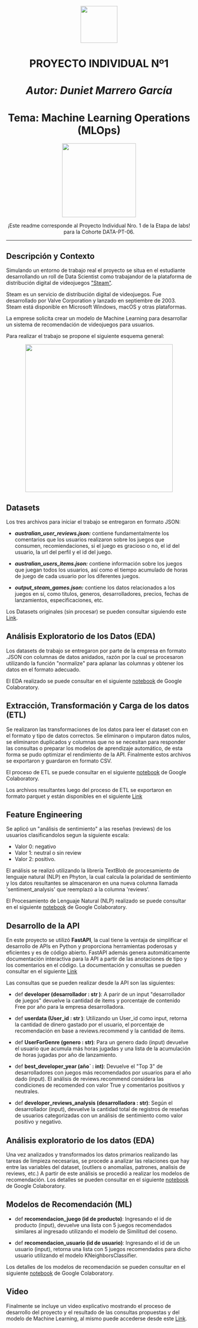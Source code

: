<p align=center><img src="https://d31uz8lwfmyn8g.cloudfront.net/Assets/logo-henry-white-lg.png" height=100><p>

# <h1 align=center> **PROYECTO INDIVIDUAL Nº1** </h1>

# <h1 align=center> ***Autor: Duniet Marrero García*** </h1>

# <h1 align=center>**Tema: Machine Learning Operations (MLOps)**</h1>

<p align="center">
<img src="https://www.crestdatasys.com/wp-content/uploads/elementor/thumbs/chart-02-qccghw7hjmq4y8t66r0vddbb2l07qr6d5k9kgn0c90.jpg"  height=200>
</p>

<p align=center> ¡Este readme corresponde al Proyecto Individual Nro. 1 de la Etapa de labs! para la Cohorte DATA-PT-06.

<hr>  

## **Descripción y Contexto**

Simulando un entorno de trabajo real el proyecto se situa en el estudiante desarrollando un roll de Data Scientist como trabajandor de la  plataforma de distribución digital de videojuegos ["Steam"](https://store.steampowered.com/).

Steam es un servicio de distribución digital de videojuegos. Fue desarrollado por Valve Corporation y lanzado en septiembre de 2003. Steam está disponible en Microsoft Windows, macOS y otras plataformas.

La emprese solicita crear un modelo de Machine Learning para desarrollar un sistema de recomendación de videojuegos para usuarios.

Para realizar el trabajo se propone el siguiente esquema general:

<p align=center>  <img src="https://scontent.fpss6-1.fna.fbcdn.net/v/t39.30808-6/423247335_7047633531985403_5787616016465433474_n.jpg?_nc_cat=101&ccb=1-7&_nc_sid=3635dc&_nc_eui2=AeGLnT22YXpeTV5qO3cCEyqIfZ0Dx2xS9r99nQPHbFL2vxDMXoyXdGDEi_j9xOvp9gqhsilUVo9lVGMnHuJrXCwJ&_nc_ohc=SAxKJ0Qx8pUAX8YLmBm&_nc_ht=scontent.fpss6-1.fna&oh=00_AfCaCwW2ZImS42Wq9SRbc3sKJiBynITHkISfah1Uwtul2w&oe=65BC79BF"  height=400>
</p>

## **Datasets**

Los tres archivos para iniciar el trabajo se entregaron en formato JSON:

- ***australian_user_reviews.json:*** contiene fundamentalmente los comentarios que los usuarios realizaron sobre los juegos que consumen, recomiendaciones, si el juego es gracioso o no, el id del usuario, la url del perfil y el id del juego.

- ***australian_users_items.json:*** contiene información sobre los juegos que juegan todos los usuarios, así como el tiempo acumulado de horas de juego de cada usuario por los diferentes juegos.

- ***output_steam_games.json:*** contiene los datos relacionados a los juegos en sí, como títulos, generos, desarrolladores, precios, fechas de lanzamientos, especificaciones, etc.

Los Datasets originales (sin procesar) se pueden consultar siguiendo este [Link](https://drive.google.com/drive/folders/1k_f3odHUPy3nQOt9qzOuMQnDcNpsX2En?usp=drive_link).

## **Análisis Exploratorio de los Datos (EDA)**

Los datasets de trabajo se entregaron por parte de la empresa en formato .JSON con columnas de datos anidados, razón por la cual se procesaron utilizando la función "normalize"  para aplanar las columnas y obtener los datos en el formato adecuado.

El EDA realizado se puede consultar en el siguiente [notebook](https://colab.research.google.com/drive/1KFP8n18x3_jHysXZkNCAxP8-r6BTAo3p?usp=sharing) de Google Colaboratory.


## **Extracción, Transformación y Carga de los datos (ETL)**

Se realizaron las transformaciones de los datos para leer el dataset con en el formato y tipo de datos correctos. Se eliminaron o imputaron datos nulos, se eliminaron duplicados y columnas que no se necesitan para responder las consultas o preparar los modelos de aprendizaje automático, de esta forma se pudo optimizar el rendimiento de la API. Finalmente estos archivos se exportaron y guardaron en formato CSV.

El proceso de ETL se puede consultar en el siguiente [notebook](https://colab.research.google.com/drive/1gRGEWNJTvKI-PIOo9EgD6j9HVNSzHmOT?usp=sharing) de Google Colaboratory.

Los archivos resultantes luego del proceso de ETL se exportaron en formato parquet y están disponibles en el siguiente [Link](https://drive.google.com/drive/folders/1LgLQthdEuFhPh12N5nX4gMjs0iJROEkm?usp=sharing)



## **Feature Engineering**

Se aplicó un "análisis de sentimiento" a las reseñas (reviews) de los usuarios clasificandolos segun la siguiente escala:

- Valor 0: negativo
- Valor 1: neutral o sin review
- Valor 2: positivo.

El análisis se realizó utilizando la librería TextBlob de procesamiento de lenguaje natural (NLP) en Phyton, la cual calcula la polaridad de sentimiento y los datos resultantes se almacenaron en una nueva columna llamada 'sentiment_analysis' que reemplazó a la columna 'reviews'.

El Procesamiento de Lenguaje Natural (NLP) realizado se puede consultar en el siguiente [notebook](https://colab.research.google.com/drive/1KKGA4sccL7xBIOV4OcsLZQstLWcQABDN?usp=sharing) de Google Colaboratory.


## **Desarrollo de la API**

En este proyecto se utilizó **FastAPI**, la cual tiene la ventaja de simplificar el desarrollo de APIs en Python y proporciona herramientas poderosas y eficientes y es de código abierto. FastAPI además genera automáticamente documentación interactiva para la API a partir de las anotaciones de tipo y los comentarios en el código. La documentación y consultas se pueden consultar en el siguiente [Link](https://deploy-api-proy-int-1-duniet-marrero.onrender.com/) 

Las consultas que se pueden realizar desde la API son las siguientes:

+ def **developer (desarrollador : str )**: A parir de un input "desarrollador de juegos" devuelve la cantidad de items y porcentaje de contenido Free por año para la empresa desarrolladora. 

+ def **userdata (User_id : str )**: Utilizando un User_id como input, retorna la cantidad de dinero gastado por el usuario, el porcentaje de recomendación en base a reviews.recommend y la cantidad de items.

+ def **UserForGenre (genero : str)**: Para un genero dado (input) devuelve el usuario que acumula más horas jugadas y una lista de la acumulación de horas jugadas por año de lanzamiento.

+ def **best_developer_year (año` : int)**: Devuelve el "Top 3" de desarrolladores con juegos más recomendados por usuarios para el año dado (input). El análisis de reviews.recommend considera las condiciones de recomended con valor True y comentarios positivos y neutrales.
  
+ def **developer_reviews_analysis (desarrolladora : str)**: Según el desarrollador (input), devuelve la cantidad total de registros de reseñas de usuarios categorizadas con un análisis de sentimiento como valor positivo y negativo. 

## **Análisis exploratorio de los datos (EDA)**

Una vez analizados y transformados los datos primarios realizando las tareas de limpieza necesarias, se procede a analizar las relaciones que hay entre las variables del dataset, (outliers o anomalías, patrones, analisis de reviews, etc.) A partir de este análisis se procedió a realizar los modelos de recomendación. Los detalles se pueden consultar en el siguiente [notebook](https://colab.research.google.com/drive/1jOa__1O6GtC3g8Oi3AeR3nL-Cu1_xVrW?usp=sharing) de Google Colaboratory.

## **Modelos de Recomendación (ML)**

+ def **recomendacion_juego (id de producto)**: Ingresando el id de producto (input), devuelve una lista con 5 juegos recomendados similares al ingresado utilizando el modelo de Similitud del coseno.

+ def **recomendacion_usuario (id de usuario)**: Ingresando el id de un usuario (input), retorna una lista con 5 juegos recomendados para dicho usuario utilizando el modelo KNeighborsClassifier.

Los detalles de los modelos de recomendación se pueden consultar en el siguiente [notebook](https://colab.research.google.com/drive/1KKGA4sccL7xBIOV4OcsLZQstLWcQABDN?usp=sharing) de Google Colaboratory.


## **Video** 

Finalmente se incluye un video explicativo mostrando el proceso de desarrollo del proyecto y el resultado de las consultas propuestas y del modelo de Machine Learning, al mismo puede accederse desde este [Link]().

<br/>


